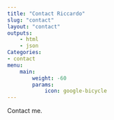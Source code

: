 ```yaml
---
title: "Contact Riccardo"
slug: "contact"
layout: "contact"
outputs:
    - html
    - json
Categories:
- contact
menu:
    main:
        weight: -60
        params:
            icon: google-bicycle
---
```

Contact me.
